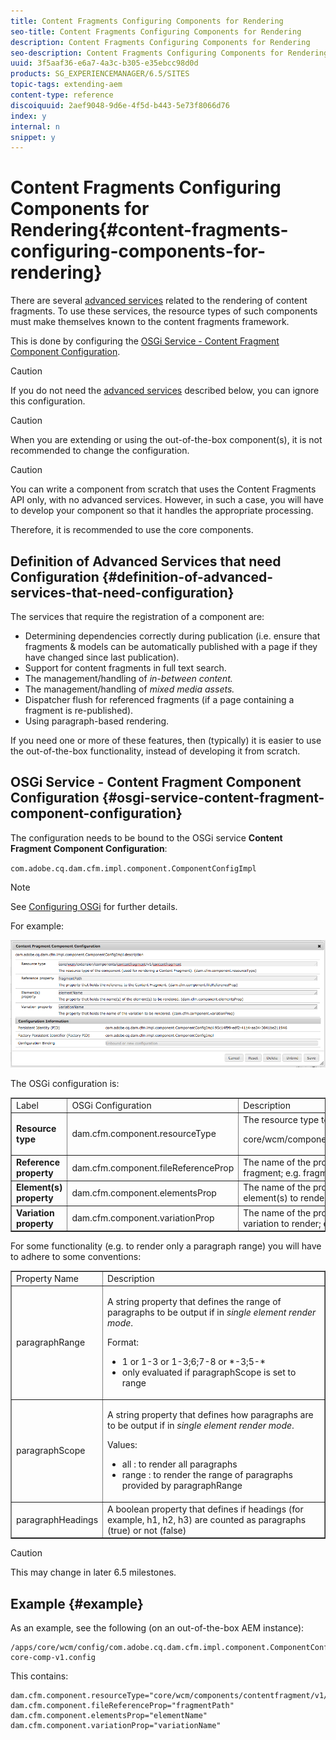 ```yaml
---
title: Content Fragments Configuring Components for Rendering
seo-title: Content Fragments Configuring Components for Rendering
description: Content Fragments Configuring Components for Rendering
seo-description: Content Fragments Configuring Components for Rendering
uuid: 3f5aaf36-e6a7-4a3c-b305-e35ebcc98d0d
products: SG_EXPERIENCEMANAGER/6.5/SITES
topic-tags: extending-aem
content-type: reference
discoiquuid: 2aef9048-9d6e-4f5d-b443-5e73f8066d76
index: y
internal: n
snippet: y
---
```


# Content Fragments Configuring Components for Rendering{#content-fragments-configuring-components-for-rendering}

There are several [advanced services](../../../sites/developing/using/content-fragments-config-components-rendering.md#definition-of-advanced-services-that-need-configuration) related to the rendering of content fragments. To use these services, the resource types of such components must make themselves known to the content fragments framework.

This is done by configuring the [OSGi Service - Content Fragment Component Configuration](#osgi-service-content-fragment-component-configuration).

>[!CAUTION]
>
>If you do not need the [advanced services](../../../sites/developing/using/content-fragments-config-components-rendering.md#definition-of-advanced-services-that-need-configuration) described below, you can ignore this configuration.

>[!CAUTION]
>
>When you are extending or using the out-of-the-box component(s), it is not recommended to change the configuration.

>[!CAUTION]
>
>You can write a component from scratch that uses the Content Fragments API only, with no advanced services. However, in such a case, you will have to develop your component so that it handles the appropriate processing.
>
>Therefore, it is recommended to use the core components.

## Definition of Advanced Services that need Configuration {#definition-of-advanced-services-that-need-configuration}

The services that require the registration of a component are:

* Determining dependencies correctly during publication (i.e. ensure that fragments & models can be automatically published with a page if they have changed since last publication).
* Support for content fragments in full text search.
* The management/handling of *in-between content.*
* The management/handling of *mixed media assets.*
* Dispatcher flush for referenced fragments (if a page containing a fragment is re-published).
* Using paragraph-based rendering.

If you need one or more of these features, then (typically) it is easier to use the out-of-the-box functionality, instead of developing it from scratch.

## OSGi Service - Content Fragment Component Configuration {#osgi-service-content-fragment-component-configuration}

The configuration needs to be bound to the OSGi service **Content Fragment Component Configuration**:

`com.adobe.cq.dam.cfm.impl.component.ComponentConfigImpl`

>[!NOTE]
>
>See [Configuring OSGi](/sites/deploying/using/configuring-osgi.md) for further details.

For example:

![](assets/cfm-01.png)

The OSGi configuration is:

<table border="1" cellpadding="1" cellspacing="0" width="100%"> 
 <tbody> 
  <tr> 
   <td>Label</td> 
   <td>OSGi Configuration<br /> </td> 
   <td>Description</td> 
  </tr> 
  <tr> 
   <td><strong>Resource type</strong></td> 
   <td><span class="code">dam.cfm.component.resourceType</span></td> 
   <td>The resource type to register; e.g. <br /> <p><span class="cmp-examples-demo__property-value"><span class="code">core/wcm/components/contentfragment/v1/contentfragment</span></span></p> </td> 
  </tr> 
  <tr> 
   <td><strong>Reference property</strong></td> 
   <td><span class="code">dam.cfm.component.fileReferenceProp</span></td> 
   <td>The name of the property that contains the reference to the fragment; e.g. <span class="code">fragmentPath</span> or <span class="code">fileReference</span></td> 
  </tr> 
  <tr> 
   <td><strong>Element(s) property</strong></td> 
   <td><span class="code">dam.cfm.component.elementsProp</span></td> 
   <td>The name of the property that contains the name(s) of the element(s) to render; e.g.<span class="code">elementName</span></td> 
  </tr> 
  <tr> 
   <td><strong>Variation property</strong><br /> </td> 
   <td><span class="code">dam.cfm.component.variationProp</span></td> 
   <td>The name of the property that contains the name of the variation to render; e.g.<span class="code">variationName</span></td> 
  </tr> 
 </tbody> 
</table>

For some functionality (e.g. to render only a paragraph range) you will have to adhere to some conventions:

<table border="1" cellpadding="1" cellspacing="0" width="100%"> 
 <tbody> 
  <tr> 
   <td>Property Name</td> 
   <td>Description</td> 
  </tr> 
  <tr> 
   <td><span class="code">paragraphRange</span></td> 
   <td><p>A string property that defines the range of paragraphs to be output if in <em>single element render mode</em>.</p> <p>Format:</p> 
    <ul> 
     <li><span class="code">1</span> or <span class="code">1-3</span> or <span class="code">1-3;6;7-8</span> or <span class="code">*-3;5-*</span></li> 
     <li>only evaluated if <span class="code">paragraphScope</span> is set to <span class="code">range</span></li> 
    </ul> </td> 
  </tr> 
  <tr> 
   <td><span class="code">paragraphScope</span></td> 
   <td><p>A string property that defines how paragraphs are to be output if in <em>single element render mode</em>.</p> <p>Values:</p> 
    <ul> 
     <li><span class="code">all</span> : to render all paragraphs</li> 
     <li><span class="code">range</span> : to render the range of paragraphs provided by <span class="code">paragraphRange</span></li> 
    </ul> </td> 
  </tr> 
  <tr> 
   <td><span class="code">paragraphHeadings</span></td> 
   <td>A boolean property that defines if headings (for example, <span class="code">h1</span>, <span class="code">h2</span>, <span class="code">h3</span>) are counted as paragraphs (<span class="code">true</span>) or not (<span class="code">false</span>)</td> 
  </tr> 
 </tbody> 
</table>

>[!CAUTION]
>
>This may change in later 6.5 milestones.

## Example {#example}

As an example, see the following (on an out-of-the-box AEM instance):

```
/apps/core/wcm/config/com.adobe.cq.dam.cfm.impl.component.ComponentConfigImpl-core-comp-v1.config  
```

This contains:

```
dam.cfm.component.resourceType="core/wcm/components/contentfragment/v1/contentfragment"
dam.cfm.component.fileReferenceProp="fragmentPath"
dam.cfm.component.elementsProp="elementName"
dam.cfm.component.variationProp="variationName"
```

